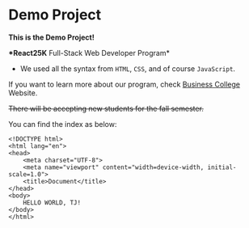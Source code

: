 # Demo Project

**This is the Demo Project!**

**\*React25K** Full-Stack Web Developer Program\*

- We used all the syntax from `HTML`, `CSS`, and of course `JavaScript`.

If you want to learn more about our program, check [Business College](https://bc.fi) Website.

~~There will be accepting new students for the fall semester.~~

You can find the index as below:

```
<!DOCTYPE html>
<html lang="en">
<head>
    <meta charset="UTF-8">
    <meta name="viewport" content="width=device-width, initial-scale=1.0">
    <title>Document</title>
</head>
<body>
    HELLO WORLD, TJ!
</body>
</html>
```
